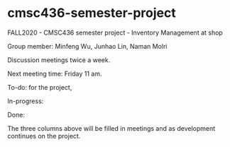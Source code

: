 # cmsc436-semester-project

FALL2020 - CMSC436 semester project - Inventory Management at shop

Group member: Minfeng Wu, Junhao Lin, Naman Molri

Discussion meetings twice a week.

Next meeting time: Friday 11 am. 

To-do: for the project,

In-progress:

Done: 


The three columns above will be filled in meetings and as development continues on the project.

